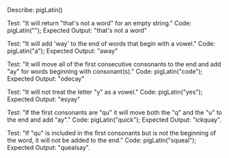 Describe: pigLatin()

Test: "It will return "that's not a word" for an empty string."
Code: pigLatin("");
Expected Output: "that's not a word"

Test: "It will add 'way' to the end of words that begin with a vowel."
Code: pigLatin("a");
Expected Output: "away"

Test: "It will move all of the first consecutive consonants to the end and add "ay" for words beginning with consonant(s)."
Code: pigLatin("code");
Expected Output: "odecay"

Test: "It will not treat the letter "y" as a vowel." 
Code: pigLatin("yes");
Expected Output: "esyay"

Test: "If the first consonants are "qu" it will move both the "q" and the "u" to the end and add "ay"."
Code: pigLatin("quick");
Expected Output: "ickquay".

Test: "If "qu" is included in the first consonants but is not the beginning of the word, it will not be added to the end."
Code: pigLatin("squeal");
Expected Output: "quealsay".